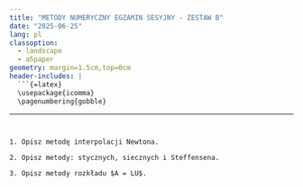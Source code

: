 ```yaml
---
title: "METODY NUMERYCZNY EGZAMIN SESYJNY - ZESTAW B"
date: "2025-06-25"
lang: pl
classoption:
  - landscape
  - a5paper
geometry: margin=1.5cm,top=0cm
header-includes: |
  ```{=latex}
  \usepackage{icomma}
  \pagenumbering{gobble}
  ```
---
```


1. Opisz metodę interpolacji Newtona.

2. Opisz metody: stycznych, siecznych i Steffensena.

3. Opisz metody rozkładu $A = LU$.
